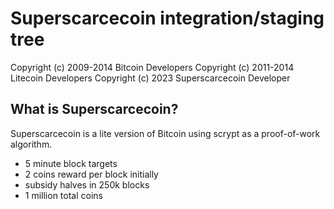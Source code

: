 Superscarcecoin integration/staging tree
================================


Copyright (c) 2009-2014 Bitcoin Developers
Copyright (c) 2011-2014 Litecoin Developers
Copyright (c) 2023 Superscarcecoin Developer

What is Superscarcecoin?
----------------

Superscarcecoin is a lite version of Bitcoin using scrypt as a proof-of-work algorithm.
 - 5 minute block targets
 - 2 coins reward per block initially
 - subsidy halves in 250k blocks
 - 1 million total coins

